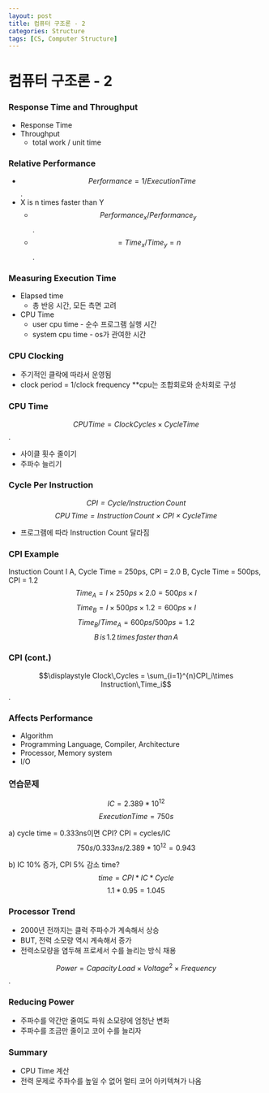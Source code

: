 ```yaml
---
layout: post
title: 컴퓨터 구조론 - 2
categories: Structure
tags: [CS, Computer Structure]
---
```


# 컴퓨터 구조론 - 2

### Response Time and Throughput

- Response Time
- Throughput
  - total work / unit time

### Relative Performance

- $$Performance = 1/Execution Time$$.
- X is n times faster than Y
  - $$Performance_x / Performance_y$$.
  - $$=Time_x/Time_y = n$$.

### Measuring Execution Time

- Elapsed time
  - 총 반응 시간, 모든 측면 고려
- CPU Time
  - user cpu time - 순수 프로그램 실행 시간
  - system cpu time - os가 관여한 시간

### CPU Clocking

- 주기적인 클락에 따라서 운영됨
- clock period = 1/clock frequency
  \*\*cpu는 조합회로와 순차회로 구성

### CPU Time

$$CPU Time = Clock Cycles \times Cycle Time$$.

- 사이클 횟수 줄이기
- 주파수 늘리기

### Cycle Per Instruction

_$$CPI = Cycle / Instruction\,Count$$_
_$$CPU\,Time = Instruction\,Count \times CPI \times Cycle Time$$_

- 프로그램에 따라 Instruction Count 달라짐

### CPI Example

Instuction Count I
A, Cycle Time = 250ps, CPI = 2.0
B, Cycle Time = 500ps, CPI = 1.2
$$Time_A = I\times250ps\times2.0 = 500ps\times I$$
$$Time_B = I\times500ps\times1.2 = 600ps\times I$$
$$Time_B/Time_A = 600ps/500ps = 1.2$$
$$B\,is\,1.2\,times\,faster\,than\,A$$

### CPI (cont.)

$$\displaystyle Clock\,Cycles = \sum_{i=1}^{n}CPI_i\times Instruction\,Time_i$$.

### Affects Performance

- Algorithm
- Programming Language, Compiler, Architecture
- Processor, Memory system
- I/O

### 연습문제

$$IC = 2.389*10^{12}$$
$$Execution Time = 750s$$

a) cycle time = 0.333ns이면 CPI?
CPI = cycles/IC
$$750s/0.333ns/2.389*10^{12} = 0.943$$

b) IC 10% 증가, CPI 5% 감소 time?
$$time = CPI*IC*Cycle$$
$$1.1*0.95 = 1.045$$

### Processor Trend

- 2000년 전까지는 클럭 주파수가 계속해서 상승
- BUT, 전력 소모량 역시 계속해서 증가
- 전력소모량을 염두해 프로세서 수를 늘리는 방식 채용

$$Power = Capacity\,Load\times Voltage^2 \times Frequency$$.

### Reducing Power

- 주파수를 약간만 줄여도 파워 소모량에 엄청난 변화
- 주파수를 조금만 줄이고 코어 수를 늘리자

### Summary

- CPU Time 계산
- 전력 문제로 주파수를 높일 수 없어 멀티 코어 아키텍쳐가 나옴
